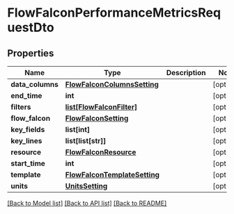 # FlowFalconPerformanceMetricsRequestDto

## Properties
Name | Type | Description | Notes
------------ | ------------- | ------------- | -------------
**data_columns** | [**FlowFalconColumnsSetting**](FlowFalconColumnsSetting.md) |  | [optional] 
**end_time** | **int** |  | [optional] 
**filters** | [**list[FlowFalconFilter]**](FlowFalconFilter.md) |  | [optional] 
**flow_falcon** | [**FlowFalconSetting**](FlowFalconSetting.md) |  | [optional] 
**key_fields** | **list[int]** |  | [optional] 
**key_lines** | **list[list[str]]** |  | [optional] 
**resource** | [**FlowFalconResource**](FlowFalconResource.md) |  | [optional] 
**start_time** | **int** |  | [optional] 
**template** | [**FlowFalconTemplateSetting**](FlowFalconTemplateSetting.md) |  | [optional] 
**units** | [**UnitsSetting**](UnitsSetting.md) |  | [optional] 

[[Back to Model list]](../README.md#documentation-for-models) [[Back to API list]](../README.md#documentation-for-api-endpoints) [[Back to README]](../README.md)


